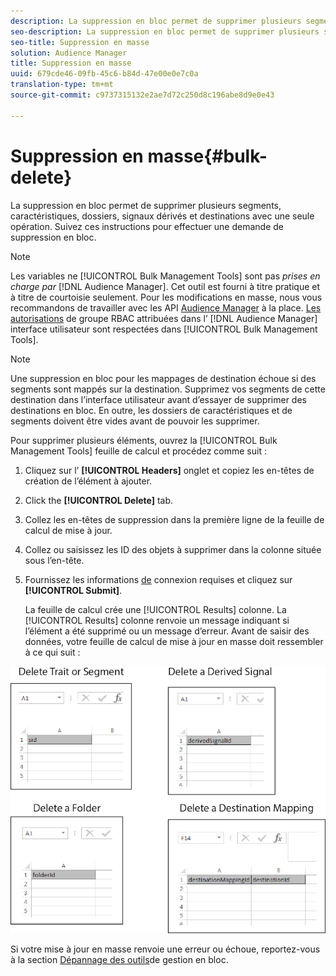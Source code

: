 ```yaml
---
description: La suppression en bloc permet de supprimer plusieurs segments, caractéristiques, dossiers, signaux dérivés et destinations avec une seule opération. Suivez ces instructions pour effectuer une demande de suppression en bloc.
seo-description: La suppression en bloc permet de supprimer plusieurs segments, caractéristiques, dossiers, signaux dérivés et destinations avec une seule opération. Suivez ces instructions pour effectuer une demande de suppression en bloc.
seo-title: Suppression en masse
solution: Audience Manager
title: Suppression en masse
uuid: 679cde46-09fb-45c6-b84d-47e00e0e7c0a
translation-type: tm+mt
source-git-commit: c9737315132e2ae7d72c250d8c196abe8d9e0e43

---
```



# Suppression en masse{#bulk-delete}

La suppression en bloc permet de supprimer plusieurs segments, caractéristiques, dossiers, signaux dérivés et destinations avec une seule opération. Suivez ces instructions pour effectuer une demande de suppression en bloc.

<!-- 

<p>t_bulk_delete.xml </p>

 -->

>[!NOTE]
>
>Les variables ne [!UICONTROL Bulk Management Tools] sont pas *prises en charge par* [!DNL Audience Manager]. Cet outil est fourni à titre pratique et à titre de courtoisie seulement. Pour les modifications en masse, nous vous recommandons de travailler avec les API [Audience Manager](../../api/rest-api-main/aam-api-getting-started.md) à la place. [Les autorisations](../../features/administration/administration-overview.md) de groupe RBAC attribuées dans l’ [!DNL Audience Manager] interface utilisateur sont respectées dans [!UICONTROL Bulk Management Tools].

>[!NOTE]
>
>Une suppression en bloc pour les mappages de destination échoue si des segments sont mappés sur la destination. Supprimez vos segments de cette destination dans l’interface utilisateur avant d’essayer de supprimer des destinations en bloc. En outre, les dossiers de caractéristiques et de segments doivent être vides avant de pouvoir les supprimer.

Pour supprimer plusieurs éléments, ouvrez la [!UICONTROL Bulk Management Tools] feuille de calcul et procédez comme suit :

1. Cliquez sur l’ **[!UICONTROL Headers]** onglet et copiez les en-têtes de création de l’élément à ajouter.
2. Click the **[!UICONTROL Delete]** tab.
3. Collez les en-têtes de suppression dans la première ligne de la feuille de calcul de mise à jour.
4. Collez ou saisissez les ID des objets à supprimer dans la colonne située sous l’en-tête.
5. Fournissez les informations [de](../../reference/bulk-management-tools/bulk-management-intro.md#auth-reqs) connexion requises et cliquez sur **[!UICONTROL Submit]**.

   La feuille de calcul crée une [!UICONTROL Results] colonne. La [!UICONTROL Results] colonne renvoie un message indiquant si l’élément a été supprimé ou un message d’erreur.
Avant de saisir des données, votre feuille de calcul de mise à jour en masse doit ressembler à ce qui suit :

![](assets/delete.png)

Si votre mise à jour en masse renvoie une erreur ou échoue, reportez-vous à la section [Dépannage des outils](../../reference/bulk-management-tools/bulk-troubleshooting.md)de gestion en bloc.
